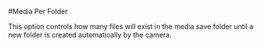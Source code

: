 #Media Per Folder

This option controls how many files will exist in the media save folder until a new folder is created automatically by the camera.